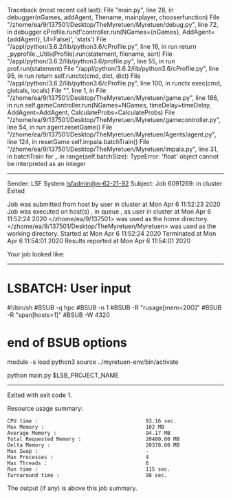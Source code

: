 Traceback (most recent call last):
  File "main.py", line 28, in <module>
    debugger(nGames, addAgent, Thename, mainplayer, chooserfunction)
  File "/zhome/ea/9/137501/Desktop/TheMyretuen/Myretuen/debug.py", line 72, in debugger
    cProfile.run(f'controller.run(NGames={nGames}, AddAgent={addAgent}, UI=False)', 'stats')
  File "/appl/python/3.6.2/lib/python3.6/cProfile.py", line 16, in run
    return _pyprofile._Utils(Profile).run(statement, filename, sort)
  File "/appl/python/3.6.2/lib/python3.6/profile.py", line 55, in run
    prof.run(statement)
  File "/appl/python/3.6.2/lib/python3.6/cProfile.py", line 95, in run
    return self.runctx(cmd, dict, dict)
  File "/appl/python/3.6.2/lib/python3.6/cProfile.py", line 100, in runctx
    exec(cmd, globals, locals)
  File "<string>", line 1, in <module>
  File "/zhome/ea/9/137501/Desktop/TheMyretuen/Myretuen/game.py", line 186, in run
    self.gameController.run(NGames=NGames, timeDelay=timeDelay, AddAgent=AddAgent, CalculateProbs=CalculateProbs)
  File "/zhome/ea/9/137501/Desktop/TheMyretuen/Myretuen/gamecontroller.py", line 54, in run
    agent.resetGame()
  File "/zhome/ea/9/137501/Desktop/TheMyretuen/Myretuen/Agents/agent.py", line 124, in resetGame
    self.impala.batchTrain()
  File "/zhome/ea/9/137501/Desktop/TheMyretuen/Myretuen/impala.py", line 31, in batchTrain
    for _ in range(self.batchSize):
TypeError: 'float' object cannot be interpreted as an integer

------------------------------------------------------------
Sender: LSF System <lsfadmin@n-62-21-92>
Subject: Job 6091269: <NNAgent1IMP-sample-length1-hist10> in cluster <dcc> Exited

Job <NNAgent1IMP-sample-length1-hist10> was submitted from host <n-62-30-3> by user <s183914> in cluster <dcc> at Mon Apr  6 11:52:23 2020
Job was executed on host(s) <n-62-21-92>, in queue <hpc>, as user <s183914> in cluster <dcc> at Mon Apr  6 11:52:24 2020
</zhome/ea/9/137501> was used as the home directory.
</zhome/ea/9/137501/Desktop/TheMyretuen/Myretuen> was used as the working directory.
Started at Mon Apr  6 11:52:24 2020
Terminated at Mon Apr  6 11:54:01 2020
Results reported at Mon Apr  6 11:54:01 2020

Your job looked like:

------------------------------------------------------------
# LSBATCH: User input
#!/bin/sh
#BSUB -q hpc
#BSUB -n 1
#BSUB -R "rusage[mem=20G]"
#BSUB -R "span[hosts=1]"
#BSUB -W 4320
# end of BSUB options

module -s load python3
source ../myretuen-env/bin/activate

python main.py $LSB_PROJECT_NAME


------------------------------------------------------------

Exited with exit code 1.

Resource usage summary:

    CPU time :                                   93.16 sec.
    Max Memory :                                 102 MB
    Average Memory :                             94.17 MB
    Total Requested Memory :                     20480.00 MB
    Delta Memory :                               20378.00 MB
    Max Swap :                                   -
    Max Processes :                              4
    Max Threads :                                6
    Run time :                                   115 sec.
    Turnaround time :                            98 sec.

The output (if any) is above this job summary.

